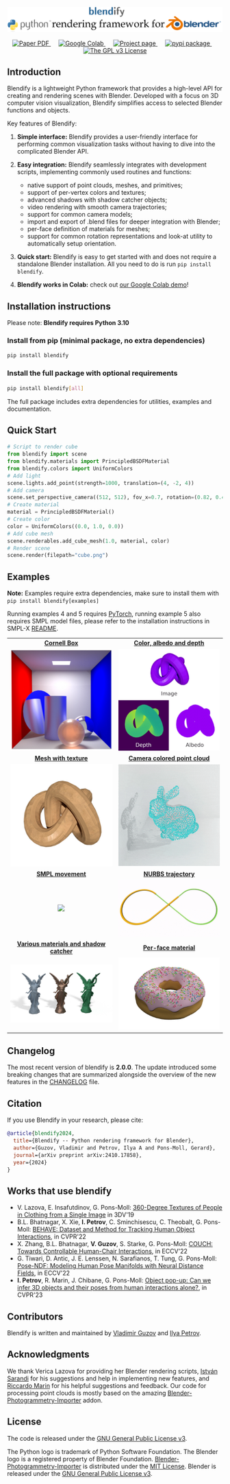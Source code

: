 <picture>
  <source media="(prefers-color-scheme: dark)" srcset="./docs/_static/logo/blendify_logo_dark_bg.png">
  <img alt="blendify logo" src="./docs/_static/logo/blendify_logo_light_bg.png">
</picture>

<p align="center">
    <a href="https://arxiv.org/abs/2410.17858">
        <img src="https://img.shields.io/badge/arXiv-2410.17858-b31b1b" alt="Paper PDF">
    </a>
    &emsp;
    <a href="https://colab.research.google.com/github/ptrvilya/blendify/blob/main/examples/ipynb/blendify_colab_demo.ipynb">
        <img src="https://colab.research.google.com/assets/colab-badge.svg" alt="Google Colab">
    </a>
    &emsp;  
    <a href="https://virtualhumans.mpi-inf.mpg.de/blendify/index.html">
        <img src="https://img.shields.io/badge/Project%20page-0e80c0" alt="Project page"/>
    </a>
    &emsp;  
    <a href="https://pypi.org/project/blendify/">
        <img src="https://img.shields.io/badge/pypi%20package-2.0-0e80c0" alt="pypi package"/>
    </a>   
    &emsp;
    <a href="https://www.gnu.org/licenses/gpl-3.0.html">
        <img src="https://img.shields.io/badge/License-GPL%20v3-yellow.svg" alt="The GPL v3 License"/>
    </a>
</p>

## Introduction
Blendify is a lightweight Python framework that provides a high-level API for creating and rendering scenes with Blender. Developed with a focus on 3D computer vision visualization, Blendify simplifies access to selected Blender functions and objects.

Key features of Blendify:

1. **Simple interface:** Blendify provides a user-friendly interface for performing common visualization tasks without having to dive into the complicated Blender API.

2. **Easy integration:** Blendify seamlessly integrates with development scripts, implementing
commonly used routines and functions:
    * native support of point clouds, meshes, and primitives;
    * support of per-vertex colors and textures;
    * advanced shadows with shadow catcher objects;
    * video rendering with smooth camera trajectories;
    * support for common camera models;
    * import and export of .blend files for deeper integration with Blender;
    * per-face definition of materials for meshes;
    * support for common rotation representations and look-at utility to automatically setup orientation.
3. **Quick start:** Blendify is easy to get started with and does not require a standalone Blender installation. All you need to do is run `pip install blendify`.

4. **Blendify works in Colab:** check out [our Google Colab demo](https://colab.research.google.com/github/ptrvilya/blendify/blob/main/examples/ipynb/blendify_colab_demo.ipynb)!

## Installation instructions
Please note: **Blendify requires Python 3.10**
### Install from pip (minimal package, no extra dependencies)
```bash
pip install blendify
```
### Install the full package with optional requirements
```bash
pip install blendify[all]
```
The full package includes extra dependencies for utilities, examples and documentation.


## Quick Start
```python
# Script to render cube
from blendify import scene
from blendify.materials import PrincipledBSDFMaterial
from blendify.colors import UniformColors
# Add light
scene.lights.add_point(strength=1000, translation=(4, -2, 4))
# Add camera
scene.set_perspective_camera((512, 512), fov_x=0.7, rotation=(0.82, 0.42, 0.18, 0.34), translation=(5, -5, 5))
# Create material
material = PrincipledBSDFMaterial()
# Create color
color = UniformColors((0.0, 1.0, 0.0))
# Add cube mesh
scene.renderables.add_cube_mesh(1.0, material, color)
# Render scene
scene.render(filepath="cube.png")
```


## Examples
**Note:** Examples require extra dependencies, make sure to install them with `pip install blendify[examples]`

Running examples 4 and 5 requires [PyTorch](https://pytorch.org/), running example 5 also requires SMPL model files, please refer to the installation instructions in 
SMPL-X [README](https://github.com/vchoutas/smplx#downloading-the-model).

<table>
  <tr align="center">
    <td><a href="examples/01_cornell_box.py"><b>Cornell Box</b></a></td>
    <td><a href="examples/02_color_albedo_depth.py"><b>Color, albedo and depth</b></a></td>
  </tr>
  <tr align="center">
    <td><img src="./docs/_static/examples/01_cornell_box.jpg" width="310px"/></td>
    <td><img src="./docs/_static/examples/02_color_albedo_depth.jpg" width="310px"/></td>
  </tr>
  <tr align="center">
    <td><a href="examples/03_mesh_with_texture.py"><b>Mesh with texture</b></a></td>
    <td><a href="examples/04_camera_colored_point_cloud.py"><b>Camera colored point cloud</b></a></td>
  </tr>
  <tr align="center">
    <td><img src="./docs/_static/examples/03_mesh_with_texture.jpg" width="310px"/></td>
    <td><img src="./docs/_static/examples/04_camera_colored_point_cloud.gif" width="310px"/></td>
  </tr>
  <tr align="center">
    <td><a href="examples/05_smpl_movement.py"><b>SMPL movement</b></a></td>
    <td><a href="examples/06_nurbs_trajectory.py"><b>NURBS trajectory</b></a></td>
  </tr>
  <tr align="center">
    <td><img src="./docs/_static/examples/05_smpl_movement.gif" width="310px"/></td>
    <td><img src="./docs/_static/examples/06_nurbs_trajectory.gif" width="310px"/></td>
  </tr>
  <tr align="center">
    <td><a href="examples/07_materials_and_shadow_catcher.py"><b>Various materials and shadow catcher</b></a></td>
    <td><a href="examples/08_per_face_material.py"><b>Per-face material</b></a></td>
  </tr>
  <tr align="center">
    <td><img src="./docs/_static/examples/07_materials_and_shadow_catcher.jpg" width="310px"/></td>
    <td><img src="./docs/_static/examples/08_per_face_material.jpg" width="310px"/></td>
  </tr>
</table>


## Changelog
The most recent version of blendify is **2.0.0**. The update introduced some breaking changes that are
summarized alongside the overview of the new features in the [CHANGELOG](CHANGELOG.md) file.

## Citation
If you use Blendify in your research, please cite:
```bibtex
@article{blendify2024,
  title={Blendify -- Python rendering framework for Blender},
  author={Guzov, Vladimir and Petrov, Ilya A and Pons-Moll, Gerard},
  journal={arXiv preprint arXiv:2410.17858},
  year={2024}
}
```


## Works that use blendify
* V. Lazova, E. Insafutdinov, G. Pons-Moll: [360-Degree Textures of People in Clothing from a Single Image](https://virtualhumans.mpi-inf.mpg.de/360tex/)
in 3DV'19
* B.L. Bhatnagar, X. Xie, **I. Petrov**, C. Sminchisescu, C. Theobalt, G. Pons-Moll: 
  [BEHAVE: Dataset and Method for Tracking Human Object Interactions](https://virtualhumans.mpi-inf.mpg.de/behave/), in CVPR'22
* X. Zhang, B.L. Bhatnagar, **V. Guzov**, S. Starke, G. Pons-Moll: 
  [COUCH: Towards Controllable Human-Chair Interactions](https://virtualhumans.mpi-inf.mpg.de/couch/), in ECCV'22
* G. Tiwari, D. Antic, J. E. Lenssen, N. Sarafianos, T. Tung, G. Pons-Moll: [Pose-NDF: 
Modeling Human Pose Manifolds with Neural Distance Fields](https://virtualhumans.mpi-inf.mpg.de/posendf/), in ECCV'22
* **I. Petrov**, R. Marin, J. Chibane, G. Pons-Moll: [Object pop-up: Can we infer 3D objects and their poses from human interactions alone?](https://virtualhumans.mpi-inf.mpg.de/object_popup/), in CVPR'23

## Contributors
Blendify is written and maintained by [Vladimir Guzov](https://github.com/vguzov) and [Ilya Petrov](https://github.com/ptrvilya).


## Acknowledgments
We thank Verica Lazova for providing her Blender rendering scripts, 
[István Sarandi](https://github.com/isarandi) for his suggestions and help in implementing new features, 
and [Riccardo Marin](https://github.com/riccardomarin) for his helpful suggestions and feedback.
Our code for processing point clouds is mostly based on the amazing [Blender-Photogrammetry-Importer][BPI] addon.


## License
The code is released under the [GNU General Public License v3][GNU GPL v3].

The Python logo is trademark of Python Software Foundation.
The Blender logo is a registered property of Blender Foundation.
[Blender-Photogrammetry-Importer][BPI] is distributed under the [MIT License][BPI license]. 
Blender is released under the [GNU General Public License v3][GNU GPL v3]. 

[GNU GPL v3]: https://www.gnu.org/licenses/gpl-3.0.html
[BPI]: https://github.com/SBCV/Blender-Addon-Photogrammetry-Importer
[BPI license]: https://github.com/SBCV/Blender-Addon-Photogrammetry-Importer/blob/master/README.md
